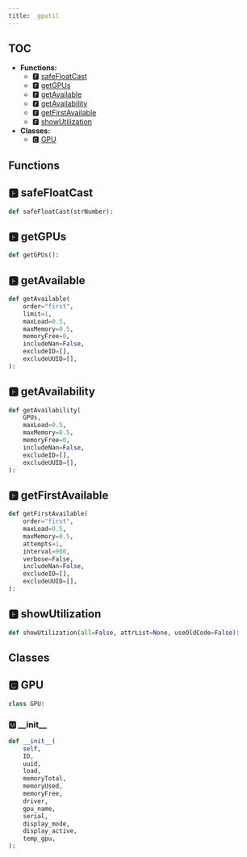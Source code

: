 ```yaml
---
title: _gputil
---
```


## TOC

- **Functions:**
  - 🅵 [safeFloatCast](#🅵-safefloatcast)
  - 🅵 [getGPUs](#🅵-getgpus)
  - 🅵 [getAvailable](#🅵-getavailable)
  - 🅵 [getAvailability](#🅵-getavailability)
  - 🅵 [getFirstAvailable](#🅵-getfirstavailable)
  - 🅵 [showUtilization](#🅵-showutilization)
- **Classes:**
  - 🅲 [GPU](#🅲-gpu)

## Functions

## 🅵 safeFloatCast

```python
def safeFloatCast(strNumber):
```
## 🅵 getGPUs

```python
def getGPUs():
```
## 🅵 getAvailable

```python
def getAvailable(
    order="first",
    limit=1,
    maxLoad=0.5,
    maxMemory=0.5,
    memoryFree=0,
    includeNan=False,
    excludeID=[],
    excludeUUID=[],
):
```
## 🅵 getAvailability

```python
def getAvailability(
    GPUs,
    maxLoad=0.5,
    maxMemory=0.5,
    memoryFree=0,
    includeNan=False,
    excludeID=[],
    excludeUUID=[],
):
```
## 🅵 getFirstAvailable

```python
def getFirstAvailable(
    order="first",
    maxLoad=0.5,
    maxMemory=0.5,
    attempts=1,
    interval=900,
    verbose=False,
    includeNan=False,
    excludeID=[],
    excludeUUID=[],
):
```
## 🅵 showUtilization

```python
def showUtilization(all=False, attrList=None, useOldCode=False):
```

## Classes

## 🅲 GPU

```python
class GPU:
```


### 🅼 \_\_init\_\_

```python
def __init__(
    self,
    ID,
    uuid,
    load,
    memoryTotal,
    memoryUsed,
    memoryFree,
    driver,
    gpu_name,
    serial,
    display_mode,
    display_active,
    temp_gpu,
):
```
